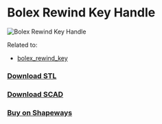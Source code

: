 <!---

-->

# Bolex Rewind Key Handle

![Bolex Rewind Key Handle](./bolex_rewind_key.jpg)

Related to:
* [bolex_rewind_key](../bolex_rewind_key)

### [Download STL](./bolex_rewind_key_handle.stl/download)

### [Download SCAD](./bolex_rewind_key_handle.scad/download)

### [Buy on Shapeways](https://links.sixteenmillimeter.com/PDecL31O)